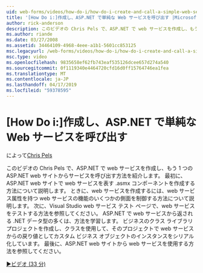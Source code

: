 ```yaml
---
uid: web-forms/videos/how-do-i/how-do-i-create-and-call-a-simple-web-service-in-aspnet
title: '[How Do i:]作成し、ASP.NET で単純な Web サービスを呼び出す |Microsoft Docs'
author: rick-anderson
description: このビデオの Chris Pels で、ASP.NET で web サービスを作成し、もう 1 つの ASP.NET web サイトからサービスを呼び出す方法を紹介します。 最初に、作成する方法を説明してください.
ms.author: riande
ms.date: 03/27/2008
ms.assetid: 34464109-4968-4eee-a1b1-5601cc853125
msc.legacyurl: /web-forms/videos/how-do-i/how-do-i-create-and-call-a-simple-web-service-in-aspnet
msc.type: video
ms.openlocfilehash: 9835658ef62fb743eaf535126dcee657d274a540
ms.sourcegitcommit: 0f1119340e4464720cfd16d0ff15764746ea1fea
ms.translationtype: MT
ms.contentlocale: ja-JP
ms.lasthandoff: 04/17/2019
ms.locfileid: "59378595"
---
```

# <a name="how-do-i-create-and-call-a-simple-web-service-in-aspnet"></a>[How Do i:]作成し、ASP.NET で単純な Web サービスを呼び出す

によって[Chris Pels](https://twitter.com/chrispels)

このビデオの Chris Pels で、ASP.NET で web サービスを作成し、もう 1 つの ASP.NET web サイトからサービスを呼び出す方法を紹介します。 最初に、ASP.NET web サイトで web サービスを表す .asmx コンポーネントを作成する方法について説明します。 ときに、web サービスを作成するには、web サービス属性を持つ web サービスの機能のいくつかの側面を制御する方法について説明します。 次に、Visual Studio web サービス テスト ページで、web サービスをテストする方法を参照してください。 ASP.NET で web サービスから返される .NET データ型の多くは、方法を学習します。 ビジネスのクラス ライブラリ プロジェクトを作成し、クラスを使用して、そのプロジェクトで web サービスからの戻り値としてカスタム ビジネス オブジェクトのインスタンスをシリアル化しています。 最後に、ASP.NET web サイトから web サービスを使用する方法を参照してください。

[&#9654;ビデオ (33 分)](https://channel9.msdn.com/Blogs/ASP-NET-Site-Videos/how-do-i-create-and-call-a-simple-web-service-in-aspnet)
